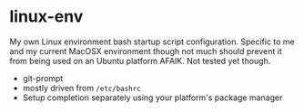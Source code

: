 # linux-env

My own Linux environment bash startup script configuration.  Specific to me and my current MacOSX environment though not much should prevent it from being used on an Ubuntu platform AFAIK.  Not tested yet though.

* git-prompt
* mostly driven from `/etc/bashrc`
* Setup completion separately using your platform's package manager
